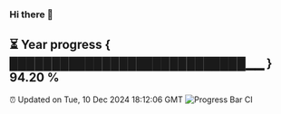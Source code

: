 ### Hi there 👋
⏳ Year progress { ████████████████████████████▁▁ } 94.20 %
---
⏰ Updated on Tue, 10 Dec 2024 18:12:06 GMT
![Progress Bar CI](https://github.com/Moyi321/Moyi321/workflows/Progress%20Bar%20CI/badge.svg)
